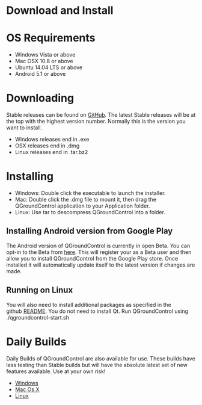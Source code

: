 # Download and Install

<h1>OS Requirements</h1>
<ul>
	<li>Windows Vista or above</li>
	<li>Mac OSX 10.8 or above</li>
	<li>Ubuntu 14.04 LTS or above</li>
	<li>Android 5.1 or above</li>
</ul>
<h1>Downloading</h1>
Stable releases can be found on <a href="https://github.com/mavlink/qgroundcontrol/releases/" target="_blank">GitHub</a>. The latest Stable releases will be at the top with the highest version number. Normally this is the version you want to install.
<ul>
	<li>Windows releases end in .exe</li>
	<li>OSX releases end in .dmg</li>
	<li>Linux releases end in .tar.bz2</li>
</ul>
<h1>Installing</h1>
<ul>
	<li>Windows: Double click the executable to launch the installer.</li>
	<li>Mac: Double click the .dmg file to mount it, then drag the QGroundControl application to your Application folder.</li>
	<li>Linux: Use tar to descompress QGroundControl into a folder.</li>
</ul>
<h2>Installing Android version from Google Play</h2>
The Android version of QGroundControl is currently in open Beta. You can opt-in to the Beta from <a href="https://play.google.com/apps/testing/org.mavlink.qgroundcontrol" target="_blank">here</a>. This will register your as a Beta user and then allow you to install QGroundControl from the Google Play store. Once installed it will automatically update itself to the latest version if changes are made.
<h2>Running on Linux</h2>
You will also need to install additional packages as specified in the github <a class="urlextern" title="https://github.com/mavlink/qgroundcontrol" href="https://github.com/mavlink/qgroundcontrol" rel="nofollow">README</a>. You do not need to install Qt. Run QGroundControl using ./qgroundcontrol-start.sh
<h1>Daily Builds</h1>
Daily Builds of QGroundControl are also available for use. These builds have less testing than Stable builds but will have the absolute latest set of new features available. Use at your own risk!
<ul>
	<li class="level1">
<div class="li"><a class="urlextern" title="https://s3-us-west-2.amazonaws.com/qgroundcontrol/master/qgroundcontrol-installer.exe" href="http://Windows" rel="nofollow">Windows</a></div></li>
	<li class="level1">
<div class="li"><a class="urlextern" title="http://qgroundcontrol.s3.amazonaws.com/master/qgroundcontrol.dmg?dl=0" href="http://qgroundcontrol.s3.amazonaws.com/master/qgroundcontrol.dmg?dl=0" rel="nofollow">Mac Os X</a></div></li>
	<li class="level1">
<div class="li"><a class="urlextern" title="http://qgroundcontrol.s3.amazonaws.com/master/qgroundcontrol.tar.bz2?dl=0" href="http://qgroundcontrol.s3.amazonaws.com/master/qgroundcontrol.tar.bz2?dl=0" rel="nofollow">Linux</a></div></li>
</ul>

